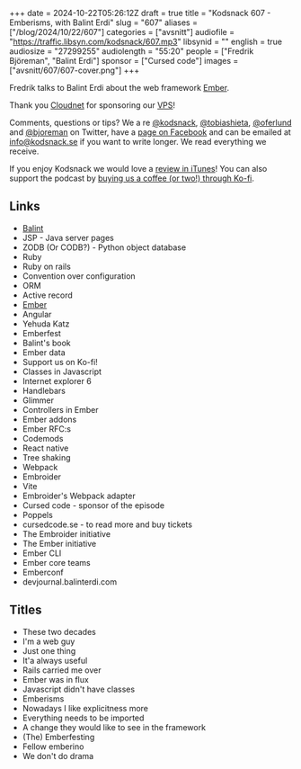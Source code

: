 +++
date = 2024-10-22T05:26:12Z
draft = true
title = "Kodsnack 607 - Emberisms, with Balint Erdi"
slug = "607"
aliases = ["/blog/2024/10/22/607"]
categories = ["avsnitt"]
audiofile = "https://traffic.libsyn.com/kodsnack/607.mp3"
libsynid = ""
english = true
audiosize = "27299255"
audiolength = "55:20"
people = ["Fredrik Björeman", "Balint Erdi"]
sponsor = ["Cursed code"]
images = ["avsnitt/607/607-cover.png"]
+++

Fredrik talks to Balint Erdi about the web framework [Ember](https://emberjs.com/).

Thank you [Cloudnet](http://www.cloudnet.se) for sponsoring our [VPS](http://en.wikipedia.org/wiki/Virtual_private_server)!

Comments, questions or tips? We a	re [@kodsnack](https://www.twitter.com/kodsnack), [@tobiashieta](https://www.twitter.com/tobiashieta), [@oferlund](https://twitter.com/oferlund) and [@bjoreman](https://www.twitter.com/bjoreman) on Twitter, have a [page on Facebook](https://www.facebook.com/kodsnack) and can be emailed at [info@kodsnack.se](mailto:info@kodsnack.se) if you want to write longer. We read everything we receive.

If you enjoy Kodsnack we would love a [review in iTunes](http://itunes.apple.com/se/podcast/kodsnack/id561631498?l=en)! You can also support the podcast by <a href="https://ko-fi.com/kodsnack" rel="payment">buying us a coffee (or two!) through Ko-fi</a>.

## Links ##
* [Balint](https://balinterdi.com/)
* JSP - Java server pages
* ZODB (Or CODB?) - Python object database
* Ruby
* Ruby on rails
* Convention over configuration
* ORM
* Active record
* [Ember](https://emberjs.com/)
* Angular
* Yehuda Katz
* Emberfest
* Balint's book
* Ember data
* Support us on Ko-fi!
* Classes in Javascript
* Internet explorer 6
* Handlebars
* Glimmer
* Controllers in Ember
* Ember addons
* Ember RFC:s
* Codemods
* React native
* Tree shaking
* Webpack
* Embroider
* Vite
* Embroider's Webpack adapter
* Cursed code - sponsor of the episode
* Poppels
* cursedcode.se - to read more and buy tickets
* The Embroider initiative
* The Ember initiative
* Ember CLI
* Ember core teams
* Emberconf
* devjournal.balinterdi.com

## Titles ##
* These two decades
* I'm a web guy
* Just one thing
* It'a always useful
* Rails carried me over
* Ember was in flux
* Javascript didn't have classes
* Emberisms
* Nowadays I like explicitness more
* Everything needs to be imported
* A change they would like to see in the framework
* (The) Emberfesting
* Fellow emberino
* We don't do drama